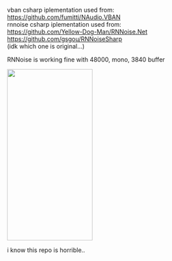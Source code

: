 vban csharp iplementation used from: https://github.com/fumitti/NAudio.VBAN \
rnnoise csharp iplementation used from: \
https://github.com/Yellow-Dog-Man/RNNoise.Net \
https://github.com/gsgou/RNNoiseSharp \
(idk which one is original...)

RNNoise is working fine with 48000, mono, 3840 buffer

<img src="https://github.com/defectly/OpenTalkie/assets/152208001/13d8ef89-4202-4edb-aa2b-d12e9876fe30" width="200" height="400" />

i know this repo is horrible..
